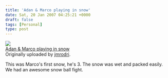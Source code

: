 ```yaml
---
title: 'Adan & Marco playing in snow'
date: Sat, 20 Jan 2007 04:25:21 +0000
draft: false
tags: [Personal]
type: post
---
```


[![](http://farm1.static.flickr.com/152/363093765_38098eb4b6_m.jpg)](http://www.flickr.com/photos/jmrodri/363093765/ "photo sharing")  
[Adan & Marco playing in snow](http://www.flickr.com/photos/jmrodri/363093765/)  
Originally uploaded by [jmrodri](http://www.flickr.com/people/jmrodri/).

This was Marco's first snow, he's 3. The snow was wet and packed easily. We had an awesome snow ball fight.
